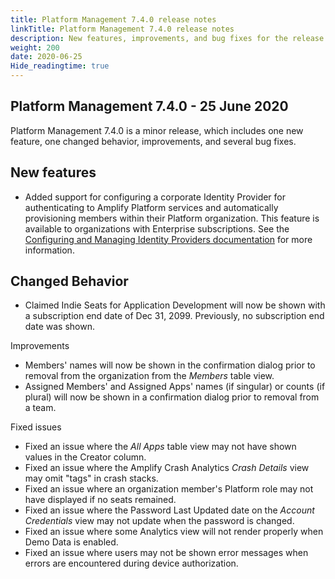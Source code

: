 ```yaml
---
title: Platform Management 7.4.0 release notes
linkTitle: Platform Management 7.4.0 release notes
description: New features, improvements, and bug fixes for the release.
weight: 200
date: 2020-06-25
Hide_readingtime: true
---
```


## Platform Management 7.4.0 \- 25 June 2020

Platform Management 7.4.0 is a minor release, which includes one new feature, one changed behavior, improvements, and several bug fixes.

## New features

* Added support for configuring a corporate Identity Provider for authenticating to Amplify Platform services and automatically provisioning members within their Platform organization. This feature is available to organizations with Enterprise subscriptions. See the [Configuring and Managing Identity Providers documentation](/docs/management_guide/configuring_and_managing_identity_providers) for more information.

## Changed Behavior

* Claimed Indie Seats for Application Development will now be shown with a subscription end date of Dec 31, 2099. Previously, no subscription end date was shown.

Improvements

* Members' names will now be shown in the confirmation dialog prior to removal from the organization from the _Members_ table view.
* Assigned Members' and Assigned Apps' names (if singular) or counts (if plural) will now be shown in a confirmation dialog prior to removal from a team.

Fixed issues

* Fixed an issue where the _All Apps_ table view may not have shown values in the Creator column.
* Fixed an issue where the Amplify Crash Analytics _Crash Details_ view may omit "tags" in crash stacks.
* Fixed an issue where an organization member's Platform role may not have displayed if no seats remained.
* Fixed an issue where the Password Last Updated date on the _Account Credentials_ view may not update when the password is changed.
* Fixed an issue where some Analytics view will not render properly when Demo Data is enabled.
* Fixed an issue where users may not be shown error messages when errors are encountered during device authorization.
